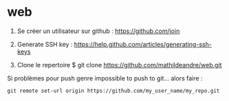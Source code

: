 ﻿web
===

1. Se créer un utilisateur sur github :
https://github.com/join

2. Generate SSH key : 
https://help.github.com/articles/generating-ssh-keys

3. Clone le repertoire
	$ git clone https://github.com/mathildeandre/web.git


Si problèmes pour push genre impossible to push to git... alors faire : 

	git remote set-url origin https://github.com/my_user_name/my_repo.git


